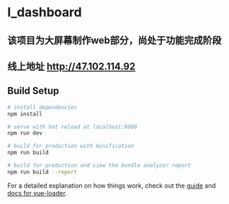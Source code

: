 # l_dashboard
## 该项目为大屏幕制作web部分，尚处于功能完成阶段
## 线上地址 http://47.102.114.92

## Build Setup

``` bash
# install dependencies
npm install

# serve with hot reload at localhost:8080
npm run dev

# build for production with minification
npm run build

# build for production and view the bundle analyzer report
npm run build --report
```

For a detailed explanation on how things work, check out the [guide](http://vuejs-templates.github.io/webpack/) and [docs for vue-loader](http://vuejs.github.io/vue-loader).
